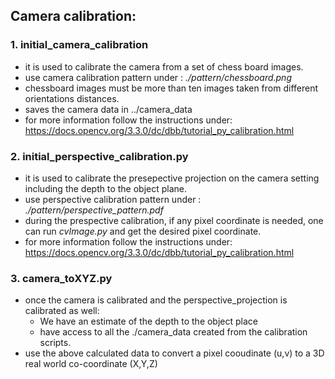 ## Camera calibration:

### 1. initial_camera_calibration
- it is used to calibrate the camera from a set of chess board images. 
- use camera calibration pattern under : *./pattern/chessboard.png*
- chessboard images must be more than ten images taken from different orientations distances.
- saves the camera data in ../camera_data
- for more information follow the instructions under: https://docs.opencv.org/3.3.0/dc/dbb/tutorial_py_calibration.html

### 2. initial_perspective_calibration.py
- it is used to calibrate the presepective projection on the camera setting including the depth to the object plane.
- use perspective calibration pattern under : *./pattern/perspective_pattern.pdf*
- during the prespective calibration, if any pixel coordinate is needed, one can run *cvImage.py* and get the desired pixel coordinate.
- for more information follow the instructions under: https://docs.opencv.org/3.3.0/dc/dbb/tutorial_py_calibration.html

### 3. camera_toXYZ.py
- once the camera is calibrated and the perspective_projection is calibrated as well:
  - We have an estimate of the depth to the object place
  - have access to all the ./camera_data created from the calibration scripts.
- use the above calculated data to convert a pixel cooudinate (u,v) to a 3D real world co-coordinate (X,Y,Z)